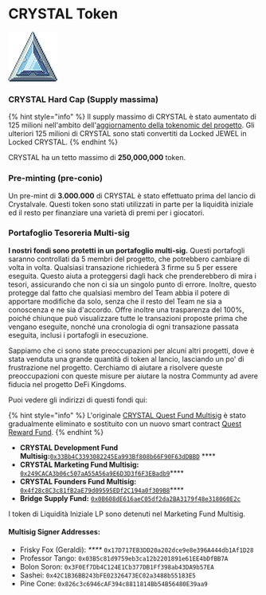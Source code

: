 # CRYSTAL Token

![CRYSTAL](<../../.gitbook/assets/image (2) (2).png>)

### CRYSTAL Hard Cap (Supply massima)

{% hint style="info" %}
Il supply massimo di CRYSTAL è stato aumentato di 125 milioni nell'ambito dell'[aggiornamento della tokenomic del progetto](https://defikingdomsitalia.medium.com/serendale-2-0-a3787cbeb04a). Gli ulteriori 125 milioni di CRYSTAL sono stati convertiti da Locked JEWEL in Locked CRYSTAL.
{% endhint %}

CRYSTAL ha un tetto massimo di **250,000,000** token.

### Pre-minting (pre-conio)

Un pre-mint di **3.000.000** di CRYSTAL è stato effettuato prima del lancio di Crystalvale. Questi token sono stati utilizzati in parte per la liquidità iniziale ed il resto per finanziare una varietà di premi per i giocatori.

### Portafoglio Tesoreria Multi-sig

**I nostri fondi sono protetti in un portafoglio multi-sig.** Questi portafogli saranno controllati da 5 membri del progetto, che potrebbero cambiare di volta in volta. Qualsiasi transazione richiederà 3 firme su 5 per essere eseguita. Questo aiuta a proteggersi dagli hack che prenderebbero di mira i tesori, assicurando che non ci sia un singolo punto di errore. Inoltre, questo protegge dal fatto che qualsiasi membro del Team abbia il potere di apportare modifiche da solo, senza che il resto del Team ne sia a conoscenza e ne sia d'accordo. Offre inoltre una trasparenza del 100%, poiché chiunque può visualizzare tutte le transazioni proposte prima che vengano eseguite, nonché una cronologia di ogni transazione passata eseguita, inclusi i portafogli in esecuzione.

Sappiamo che ci sono state preoccupazioni per alcuni altri progetti, dove è stata venduta una grande quantità di token al lancio, lasciando un po' di frustrazione nel progetto. Cerchiamo di aiutare a risolvere queste preoccupazioni con queste misure per aiutare la nostra Communty ad avere fiducia nel progetto DeFi Kingdoms.

Puoi vedere gli indirizzi di questi fondi qui:

{% hint style="info" %}
L'originale [CRYSTAL Quest Fund Multisig](https://subnets.avax.network/defi-kingdoms/address/0x64a3dc745806d9d6e88ea5555F8fdA65B147A31D) è stato gradualmente eliminato e sostituito con un nuovo smart contract [Quest Reward Fund](https://subnets.avax.network/defi-kingdoms/address/0x1137643FE14b032966a59Acd68EBf3c1271Df316).
{% endhint %}

* **CRYSTAL Development Fund Multisig:**[`0x33Bb4C3393082245Ea993Bf808b66F90F63dDBBD`](https://subnets.avax.network/defi-kingdoms/address/0x33Bb4C3393082245Ea993Bf808b66F90F63dDBBD)  **** &#x20;
* **CRYSTAL Marketing Fund Multisig:** [`0x249CACA3b06c507aA55A56a9E6D3D3f6F3EBadb9`](https://subnets.avax.network/defi-kingdoms/address/0x249CACA3b06c507aA55A56a9E6D3D3f6F3EBadb9)****
* **CRYSTAL Founders Fund Multisig:** [`0x4f28c8C3c81fB2aE79d09595EDf2C194a0f309B8`](https://subnets.avax.network/defi-kingdoms/address/0x4f28c8C3c81fB2aE79d09595EDf2C194a0f309B8)****
* **Bridge Supply Fund:** [`0x0B608dE616aeC05df2da2BA3179f48e318060E2c`](https://subnets.avax.network/defi-kingdoms/address/0x0B608dE616aeC05df2da2BA3179f48e318060E2c)&#x20;

I token di Liquidità Iniziale LP sono detenuti nel Marketing Fund Multisig.

#### **Multisig Signer Addresses:**&#x20;

* Frisky Fox (Geraldi): _****_ `0x17D717EB3DD20a202dce9e8e396A444db1Af1D28`
* Professor Tango: `0x03B5c81d9759eb3ca12b2201891e61EE4bDfBB7A`
* Bolon Soron: `0x3F0Ef7Db4C124E1Cb377DB1Ff398ab43DA9b57EA`&#x20;
* Sashei: `0x42C1B36BB243bFE02326473EC02a3488b55183E5`&#x20;
* Pine Cone: `0x826c3c6946cAF394c8811814Bb54B56480E39aa9`
